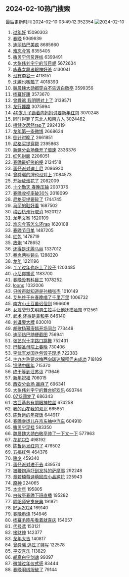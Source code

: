 ## 2024-02-10热门搜索 
最后更新时间 2024-02-10 03:49:12.352354 
![2024-02-10](https://imgs-storage.s3.us-east-005.backblazeb2.com/20240210/2024-02-10.png?versionId=4_z8fbbed132d73df8689c40f13_f1181687453b0e903_d20240209_m194912_c005_v0501007_t0034_u01707508152295) 
1. [过年好](https://s.weibo.com/weibo?q=%E8%BF%87%E5%B9%B4%E5%A5%BD&t=31&band_rank=1&Refer=top) 15090303
1. [春晚](https://s.weibo.com/weibo?q=%E6%98%A5%E6%99%9A&t=31&band_rank=3&Refer=top) 9369939
1. [迪丽热巴美疯](https://s.weibo.com/weibo?q=%E8%BF%AA%E4%B8%BD%E7%83%AD%E5%B7%B4%E7%BE%8E%E7%96%AF&t=31&band_rank=2&Refer=top) 8685660
1. [难忘今宵](https://s.weibo.com/weibo?q=%E9%9A%BE%E5%BF%98%E4%BB%8A%E5%AE%B5&t=31&band_rank=25&Refer=top) 8355405
1. [撒贝宁何炅连线](https://s.weibo.com/weibo?q=%E6%92%92%E8%B4%9D%E5%AE%81%E4%BD%95%E7%82%85%E8%BF%9E%E7%BA%BF&t=31&band_rank=4&Refer=top) 6399491
1. [大张伟刘宇宁的节目呢](https://s.weibo.com/weibo?q=%E5%A4%A7%E5%BC%A0%E4%BC%9F%E5%88%98%E5%AE%87%E5%AE%81%E7%9A%84%E8%8A%82%E7%9B%AE%E5%91%A2&t=31&band_rank=13&Refer=top) 5672634
1. [咏春女舞者眼神好杀](https://s.weibo.com/weibo?q=%23%E5%92%8F%E6%98%A5%E5%A5%B3%E8%88%9E%E8%80%85%E7%9C%BC%E7%A5%9E%E5%A5%BD%E6%9D%80%23&t=31&band_rank=3&Refer=top) 4130041
1. [没有李谷一](https://s.weibo.com/weibo?q=%E6%B2%A1%E6%9C%89%E6%9D%8E%E8%B0%B7%E4%B8%80&t=31&band_rank=7&Refer=top) 4118151
1. [沈腾也嘴瓢了](https://s.weibo.com/weibo?q=%23%E6%B2%88%E8%85%BE%E4%B9%9F%E5%98%B4%E7%93%A2%E4%BA%86%23&t=31&band_rank=5&Refer=top) 4018393
1. [魏晨魏大勋都穿白不告诉白敬亭](https://s.weibo.com/weibo?q=%E9%AD%8F%E6%99%A8%E9%AD%8F%E5%A4%A7%E5%8B%8B%E9%83%BD%E7%A9%BF%E7%99%BD%E4%B8%8D%E5%91%8A%E8%AF%89%E7%99%BD%E6%95%AC%E4%BA%AD&t=31&band_rank=6&Refer=top) 3599356
1. [杨幂好甜](https://s.weibo.com/weibo?q=%E6%9D%A8%E5%B9%82%E5%A5%BD%E7%94%9C&t=31&band_rank=19&Refer=top) 3573670
1. [曾舜晞 我明明对上了](https://s.weibo.com/weibo?q=%E6%9B%BE%E8%88%9C%E6%99%9E%20%E6%88%91%E6%98%8E%E6%98%8E%E5%AF%B9%E4%B8%8A%E4%BA%86&t=31&band_rank=46&Refer=top) 3139571
1. [龙行龘龘](https://s.weibo.com/weibo?q=%E9%BE%99%E8%A1%8C%E9%BE%98%E9%BE%98&t=31&band_rank=9&Refer=top) 3075994
1. [40岁儿子跪着向妈妈讨要新年红包](https://s.weibo.com/weibo?q=%2340%E5%B2%81%E5%84%BF%E5%AD%90%E8%B7%AA%E7%9D%80%E5%90%91%E5%A6%88%E5%A6%88%E8%AE%A8%E8%A6%81%E6%96%B0%E5%B9%B4%E7%BA%A2%E5%8C%85%23&t=31&band_rank=29&Refer=top) 3070248
1. [同时得罪了东北人和南方人](https://s.weibo.com/weibo?q=%E5%90%8C%E6%97%B6%E5%BE%97%E7%BD%AA%E4%BA%86%E4%B8%9C%E5%8C%97%E4%BA%BA%E5%92%8C%E5%8D%97%E6%96%B9%E4%BA%BA&t=31&band_rank=47&Refer=top) 3024482
1. [檀健次居然rap了](https://s.weibo.com/weibo?q=%E6%AA%80%E5%81%A5%E6%AC%A1%E5%B1%85%E7%84%B6rap%E4%BA%86&t=31&band_rank=32&Refer=top) 2924319
1. [龙年第一条微博](https://s.weibo.com/weibo?q=%23%E9%BE%99%E5%B9%B4%E7%AC%AC%E4%B8%80%E6%9D%A1%E5%BE%AE%E5%8D%9A%23&t=31&band_rank=19&Refer=top) 2668624
1. [倒计时晚了](https://s.weibo.com/weibo?q=%23%E5%80%92%E8%AE%A1%E6%97%B6%E6%99%9A%E4%BA%86%23&t=31&band_rank=36&Refer=top) 2661851
1. [尼格买提穿帮](https://s.weibo.com/weibo?q=%E5%B0%BC%E6%A0%BC%E4%B9%B0%E6%8F%90%E7%A9%BF%E5%B8%AE&t=31&band_rank=7&Refer=top) 2395863
1. [新疆分会场像开了倍速](https://s.weibo.com/weibo?q=%E6%96%B0%E7%96%86%E5%88%86%E4%BC%9A%E5%9C%BA%E5%83%8F%E5%BC%80%E4%BA%86%E5%80%8D%E9%80%9F&t=31&band_rank=12&Refer=top) 2336376
1. [红包封面](https://s.weibo.com/weibo?q=%E7%BA%A2%E5%8C%85%E5%B0%81%E9%9D%A2&t=31&band_rank=36&Refer=top) 2206051
1. [春晚最好笑的梗](https://s.weibo.com/weibo?q=%E6%98%A5%E6%99%9A%E6%9C%80%E5%A5%BD%E7%AC%91%E7%9A%84%E6%A2%97&t=31&band_rank=17&Refer=top) 2124518
1. [蛋仔派对迪士尼](https://s.weibo.com/weibo?q=%23%E8%9B%8B%E4%BB%94%E6%B4%BE%E5%AF%B9%E8%BF%AA%E5%A3%AB%E5%B0%BC%23&t=31&band_rank=15&Refer=top) 2086920
1. [曾舜晞的牌也没对上](https://s.weibo.com/weibo?q=%E6%9B%BE%E8%88%9C%E6%99%9E%E7%9A%84%E7%89%8C%E4%B9%9F%E6%B2%A1%E5%AF%B9%E4%B8%8A&t=31&band_rank=8&Refer=top) 2084573
1. [开始放烟花了](https://s.weibo.com/weibo?q=%23%E5%BC%80%E5%A7%8B%E6%94%BE%E7%83%9F%E8%8A%B1%E4%BA%86%23&t=31&band_rank=10&Refer=top) 2082009
1. [十个勤天 春晚压轴](https://s.weibo.com/weibo?q=%E5%8D%81%E4%B8%AA%E5%8B%A4%E5%A4%A9%20%E6%98%A5%E6%99%9A%E5%8E%8B%E8%BD%B4&t=31&band_rank=34&Refer=top) 2037376
1. [春晚收视率破30%](https://s.weibo.com/weibo?q=%23%E6%98%A5%E6%99%9A%E6%94%B6%E8%A7%86%E7%8E%87%E7%A0%B430%25%23&t=31&band_rank=18&Refer=top) 2018099
1. [尼格买提要碎了](https://s.weibo.com/weibo?q=%23%E5%B0%BC%E6%A0%BC%E4%B9%B0%E6%8F%90%E8%A6%81%E7%A2%8E%E4%BA%86%23&t=31&band_rank=44&Refer=top) 1744745
1. [马丽的鞋好看](https://s.weibo.com/weibo?q=%E9%A9%AC%E4%B8%BD%E7%9A%84%E9%9E%8B%E5%A5%BD%E7%9C%8B&t=31&band_rank=28&Refer=top) 1687502
1. [梅西杭州行取消](https://s.weibo.com/weibo?q=%E6%A2%85%E8%A5%BF%E6%9D%AD%E5%B7%9E%E8%A1%8C%E5%8F%96%E6%B6%88&t=31&band_rank=31&Refer=top) 1620127
1. [龙年文案](https://s.weibo.com/weibo?q=%E9%BE%99%E5%B9%B4%E6%96%87%E6%A1%88&t=31&band_rank=20&Refer=top) 1620109
1. [难忘今宵怎么还rap](https://s.weibo.com/weibo?q=%E9%9A%BE%E5%BF%98%E4%BB%8A%E5%AE%B5%E6%80%8E%E4%B9%88%E8%BF%98rap&t=31&band_rank=21&Refer=top) 1620108
1. [春晚节目单](https://s.weibo.com/weibo?q=%23%E6%98%A5%E6%99%9A%E8%8A%82%E7%9B%AE%E5%8D%95%23&t=31&band_rank=14&Refer=top) 1487205
1. [红包](https://s.weibo.com/weibo?q=%E7%BA%A2%E5%8C%85&t=31&band_rank=34&Refer=top) 1478719
1. [放炮](https://s.weibo.com/weibo?q=%E6%94%BE%E7%82%AE&t=31&band_rank=34&Refer=top) 1478652
1. [还得是沈腾马丽](https://s.weibo.com/weibo?q=%E8%BF%98%E5%BE%97%E6%98%AF%E6%B2%88%E8%85%BE%E9%A9%AC%E4%B8%BD&t=31&band_rank=11&Refer=top) 1337012
1. [秦岚两秒镜头](https://s.weibo.com/weibo?q=%E7%A7%A6%E5%B2%9A%E4%B8%A4%E7%A7%92%E9%95%9C%E5%A4%B4&t=31&band_rank=23&Refer=top) 1288220
1. [龙年](https://s.weibo.com/weibo?q=%E9%BE%99%E5%B9%B4&t=31&band_rank=20&Refer=top) 1221196
1. [丫丫过年也吃上了饺子](https://s.weibo.com/weibo?q=%23%E4%B8%AB%E4%B8%AB%E8%BF%87%E5%B9%B4%E4%B9%9F%E5%90%83%E4%B8%8A%E4%BA%86%E9%A5%BA%E5%AD%90%23&t=31&band_rank=30&Refer=top) 1203485
1. [小尼你撒谎](https://s.weibo.com/weibo?q=%E5%B0%8F%E5%B0%BC%E4%BD%A0%E6%92%92%E8%B0%8E&t=31&band_rank=21&Refer=top) 1183700
1. [春晚没有科目三](https://s.weibo.com/weibo?q=%E6%98%A5%E6%99%9A%E6%B2%A1%E6%9C%89%E7%A7%91%E7%9B%AE%E4%B8%89&t=31&band_rank=28&Refer=top) 1078252
1. [loong](https://s.weibo.com/weibo?q=loong&t=31&band_rank=31&Refer=top) 1032006
1. [只听声就知道是孙楠张杰](https://s.weibo.com/weibo?q=%23%E5%8F%AA%E5%90%AC%E5%A3%B0%E5%B0%B1%E7%9F%A5%E9%81%93%E6%98%AF%E5%AD%99%E6%A5%A0%E5%BC%A0%E6%9D%B0%23&t=31&band_rank=25&Refer=top) 1010149
1. [艾热终于在春晚唱了千里万里](https://s.weibo.com/weibo?q=%E8%89%BE%E7%83%AD%E7%BB%88%E4%BA%8E%E5%9C%A8%E6%98%A5%E6%99%9A%E5%94%B1%E4%BA%86%E5%8D%83%E9%87%8C%E4%B8%87%E9%87%8C&t=31&band_rank=24&Refer=top) 1006732
1. [南方小土豆虽迟但到](https://s.weibo.com/weibo?q=%E5%8D%97%E6%96%B9%E5%B0%8F%E5%9C%9F%E8%B1%86%E8%99%BD%E8%BF%9F%E4%BD%86%E5%88%B0&t=31&band_rank=22&Refer=top) 996608
1. [女友爷爷失明男生拉手让他抚摸脸颊](https://s.weibo.com/weibo?q=%23%E5%A5%B3%E5%8F%8B%E7%88%B7%E7%88%B7%E5%A4%B1%E6%98%8E%E7%94%B7%E7%94%9F%E6%8B%89%E6%89%8B%E8%AE%A9%E4%BB%96%E6%8A%9A%E6%91%B8%E8%84%B8%E9%A2%8A%23&t=31&band_rank=50&Refer=top) 912561
1. [武术 还得是袁和平](https://s.weibo.com/weibo?q=%E6%AD%A6%E6%9C%AF%20%E8%BF%98%E5%BE%97%E6%98%AF%E8%A2%81%E5%92%8C%E5%B9%B3&t=31&band_rank=32&Refer=top) 846140
1. [刘谦耍大牌](https://s.weibo.com/weibo?q=%23%E5%88%98%E8%B0%A6%E8%80%8D%E5%A4%A7%E7%89%8C%23&t=31&band_rank=27&Refer=top) 830010
1. [胡歌杨幂唐嫣开场同台](https://s.weibo.com/weibo?q=%E8%83%A1%E6%AD%8C%E6%9D%A8%E5%B9%82%E5%94%90%E5%AB%A3%E5%BC%80%E5%9C%BA%E5%90%8C%E5%8F%B0&t=31&band_rank=33&Refer=top) 773449
1. [迪丽热巴随便截图](https://s.weibo.com/weibo?q=%23%E8%BF%AA%E4%B8%BD%E7%83%AD%E5%B7%B4%E9%9A%8F%E4%BE%BF%E6%88%AA%E5%9B%BE%23&t=31&band_rank=34&Refer=top) 756941
1. [张艺兴十字路口跳舞](https://s.weibo.com/weibo?q=%23%E5%BC%A0%E8%89%BA%E5%85%B4%E5%8D%81%E5%AD%97%E8%B7%AF%E5%8F%A3%E8%B7%B3%E8%88%9E%23&t=31&band_rank=41&Refer=top) 752431
1. [巴黎圣母院上春晚](https://s.weibo.com/weibo?q=%E5%B7%B4%E9%BB%8E%E5%9C%A3%E6%AF%8D%E9%99%A2%E4%B8%8A%E6%98%A5%E6%99%9A&t=31&band_rank=44&Refer=top) 730406
1. [李武军发国乒包饺子现场](https://s.weibo.com/weibo?q=%E6%9D%8E%E6%AD%A6%E5%86%9B%E5%8F%91%E5%9B%BD%E4%B9%92%E5%8C%85%E9%A5%BA%E5%AD%90%E7%8E%B0%E5%9C%BA&t=31&band_rank=38&Refer=top) 722383
1. [主办方称要求梅西向球迷解释但未成功](https://s.weibo.com/weibo?q=%23%E4%B8%BB%E5%8A%9E%E6%96%B9%E7%A7%B0%E8%A6%81%E6%B1%82%E6%A2%85%E8%A5%BF%E5%90%91%E7%90%83%E8%BF%B7%E8%A7%A3%E9%87%8A%E4%BD%86%E6%9C%AA%E6%88%90%E5%8A%9F%23&t=31&band_rank=39&Refer=top) 718109
1. [锦绣中国年](https://s.weibo.com/weibo?q=%23%E9%94%A6%E7%BB%A3%E4%B8%AD%E5%9B%BD%E5%B9%B4%23&t=31&band_rank=37&Refer=top) 715370
1. [终于等到汪苏泷](https://s.weibo.com/weibo?q=%E7%BB%88%E4%BA%8E%E7%AD%89%E5%88%B0%E6%B1%AA%E8%8B%8F%E6%B3%B7&t=31&band_rank=40&Refer=top) 713646
1. [新年祝福](https://s.weibo.com/weibo?q=%E6%96%B0%E5%B9%B4%E7%A5%9D%E7%A6%8F&t=31&band_rank=16&Refer=top) 706015
1. [西安分会场 赢麻了](https://s.weibo.com/weibo?q=%E8%A5%BF%E5%AE%89%E5%88%86%E4%BC%9A%E5%9C%BA%20%E8%B5%A2%E9%BA%BB%E4%BA%86&t=31&band_rank=26&Refer=top) 696341
1. [大张伟刘宇宁的舞台好欢乐](https://s.weibo.com/weibo?q=%E5%A4%A7%E5%BC%A0%E4%BC%9F%E5%88%98%E5%AE%87%E5%AE%81%E7%9A%84%E8%88%9E%E5%8F%B0%E5%A5%BD%E6%AC%A2%E4%B9%90&t=31&band_rank=43&Refer=top) 693744
1. [0713圆梦了](https://s.weibo.com/weibo?q=0713%E5%9C%86%E6%A2%A6%E4%BA%86&t=31&band_rank=37&Refer=top) 686343
1. [古巨基苏有朋眼神拉丝](https://s.weibo.com/weibo?q=%23%E5%8F%A4%E5%B7%A8%E5%9F%BA%E8%8B%8F%E6%9C%89%E6%9C%8B%E7%9C%BC%E7%A5%9E%E6%8B%89%E4%B8%9D%23&t=31&band_rank=35&Refer=top) 674258
1. [我的山花我的双北](https://s.weibo.com/weibo?q=%E6%88%91%E7%9A%84%E5%B1%B1%E8%8A%B1%E6%88%91%E7%9A%84%E5%8F%8C%E5%8C%97&t=31&band_rank=45&Refer=top) 665851
1. [陈哲远的年夜饭](https://s.weibo.com/weibo?q=%E9%99%88%E5%93%B2%E8%BF%9C%E7%9A%84%E5%B9%B4%E5%A4%9C%E9%A5%AD&t=31&band_rank=41&Refer=top) 644917
1. [春晚幸运儿在京东抽中汽车](https://s.weibo.com/weibo?q=%23%E6%98%A5%E6%99%9A%E5%B9%B8%E8%BF%90%E5%84%BF%E5%9C%A8%E4%BA%AC%E4%B8%9C%E6%8A%BD%E4%B8%AD%E6%B1%BD%E8%BD%A6%23&t=31&band_rank=40&Refer=top) 604910
1. [撒贝宁现挂](https://s.weibo.com/weibo?q=%23%E6%92%92%E8%B4%9D%E5%AE%81%E7%8E%B0%E6%8C%82%23&t=31&band_rank=42&Refer=top) 583350
1. [魏晨魏大勋白敬亭帅了一下又一下](https://s.weibo.com/weibo?q=%23%E9%AD%8F%E6%99%A8%E9%AD%8F%E5%A4%A7%E5%8B%8B%E7%99%BD%E6%95%AC%E4%BA%AD%E5%B8%85%E4%BA%86%E4%B8%80%E4%B8%8B%E5%8F%88%E4%B8%80%E4%B8%8B%23&t=31&band_rank=43&Refer=top) 577963
1. [花花C位](https://s.weibo.com/weibo?q=%23%E8%8A%B1%E8%8A%B1C%E4%BD%8D%23&t=31&band_rank=48&Refer=top) 498192
1. [陈哲远发红包了](https://s.weibo.com/weibo?q=%E9%99%88%E5%93%B2%E8%BF%9C%E5%8F%91%E7%BA%A2%E5%8C%85%E4%BA%86&t=31&band_rank=48&Refer=top) 476502
1. [五福红包](https://s.weibo.com/weibo?q=%E4%BA%94%E7%A6%8F%E7%BA%A2%E5%8C%85&t=31&band_rank=49&Refer=top) 464376
1. [除夕](https://s.weibo.com/weibo?q=%E9%99%A4%E5%A4%95&t=31&band_rank=50&Refer=top) 459340
1. [蛋仔派对进不去](https://s.weibo.com/weibo?q=%E8%9B%8B%E4%BB%94%E6%B4%BE%E5%AF%B9%E8%BF%9B%E4%B8%8D%E5%8E%BB&t=31&band_rank=48&Refer=top) 439574
1. [被鞭炮声吓到发抖的萨摩耶](https://s.weibo.com/weibo?q=%E8%A2%AB%E9%9E%AD%E7%82%AE%E5%A3%B0%E5%90%93%E5%88%B0%E5%8F%91%E6%8A%96%E7%9A%84%E8%90%A8%E6%91%A9%E8%80%B6&t=31&band_rank=35&Refer=top) 292248
1. [章若楠蒋诗萌回应小品尴尬](https://s.weibo.com/weibo?q=%23%E7%AB%A0%E8%8B%A5%E6%A5%A0%E8%92%8B%E8%AF%97%E8%90%8C%E5%9B%9E%E5%BA%94%E5%B0%8F%E5%93%81%E5%B0%B4%E5%B0%AC%23&t=31&band_rank=44&Refer=top) 225943
1. [原神](https://s.weibo.com/weibo?q=%E5%8E%9F%E7%A5%9E&t=31&band_rank=49&Refer=top) 224065
1. [本命年](https://s.weibo.com/weibo?q=%E6%9C%AC%E5%91%BD%E5%B9%B4&t=31&band_rank=25&Refer=top) 195805
1. [白敬亭春晚下班直播](https://s.weibo.com/weibo?q=%E7%99%BD%E6%95%AC%E4%BA%AD%E6%98%A5%E6%99%9A%E4%B8%8B%E7%8F%AD%E7%9B%B4%E6%92%AD&t=31&band_rank=33&Refer=top) 195282
1. [阴阳师守岁庆典](https://s.weibo.com/weibo?q=%E9%98%B4%E9%98%B3%E5%B8%88%E5%AE%88%E5%B2%81%E5%BA%86%E5%85%B8&t=31&band_rank=49&Refer=top) 191871
1. [好运2024](https://s.weibo.com/weibo?q=%E5%A5%BD%E8%BF%902024&t=31&band_rank=25&Refer=top) 169140
1. [春晚串烧](https://s.weibo.com/weibo?q=%E6%98%A5%E6%99%9A%E4%B8%B2%E7%83%A7&t=31&band_rank=46&Refer=top) 154946
1. [杨幂毛晓彤看着就喜庆](https://s.weibo.com/weibo?q=%23%E6%9D%A8%E5%B9%82%E6%AF%9B%E6%99%93%E5%BD%A4%E7%9C%8B%E7%9D%80%E5%B0%B1%E5%96%9C%E5%BA%86%23&t=31&band_rank=50&Refer=top) 154057
1. [代号鸢](https://s.weibo.com/weibo?q=%E4%BB%A3%E5%8F%B7%E9%B8%A2&t=31&band_rank=48&Refer=top) 153121
1. [接财神](https://s.weibo.com/weibo?q=%E6%8E%A5%E8%B4%A2%E7%A5%9E&t=31&band_rank=25&Refer=top) 142377
1. [龙年大吉](https://s.weibo.com/weibo?q=%E9%BE%99%E5%B9%B4%E5%A4%A7%E5%90%89&t=31&band_rank=33&Refer=top) 140817
1. [曾舜晞 逃过了特写](https://s.weibo.com/weibo?q=%E6%9B%BE%E8%88%9C%E6%99%9E%20%E9%80%83%E8%BF%87%E4%BA%86%E7%89%B9%E5%86%99&t=31&band_rank=43&Refer=top) 122578
1. [平安喜乐](https://s.weibo.com/weibo?q=%E5%B9%B3%E5%AE%89%E5%96%9C%E4%B9%90&t=31&band_rank=20&Refer=top) 113829
1. [胡夏白宇剑魂](https://s.weibo.com/weibo?q=%23%E8%83%A1%E5%A4%8F%E7%99%BD%E5%AE%87%E5%89%91%E9%AD%82%23&t=31&band_rank=47&Refer=top) 99397
1. [微博过年仪式感](https://s.weibo.com/weibo?q=%23%E5%BE%AE%E5%8D%9A%E8%BF%87%E5%B9%B4%E4%BB%AA%E5%BC%8F%E6%84%9F%23&t=31&band_rank=49&Refer=top) 83444
1. [春晚羽绒服破了](https://s.weibo.com/weibo?q=%E6%98%A5%E6%99%9A%E7%BE%BD%E7%BB%92%E6%9C%8D%E7%A0%B4%E4%BA%86&t=31&band_rank=41&Refer=top) 79144
